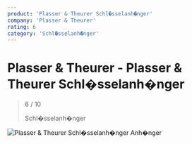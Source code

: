 ```yaml
---
product: 'Plasser & Theurer Schl�sselanh�nger'
company: 'Plasser & Theurer'
rating: 6
category: 'Schl�sselanh�nger'
---
```


# Plasser & Theurer - Plasser & Theurer Schl�sselanh�nger
>
> 6 / 10
>
> Schl�sselanh�nger

![Plasser & Theurer Schl�sselanh�nger](./assets/plasser-&-theurer-plasser-&-theurer-schl�sselanh�nger-dd11bbfb-a934-47af-a239-f2334fc623e7.jpg)
Anh�nger
